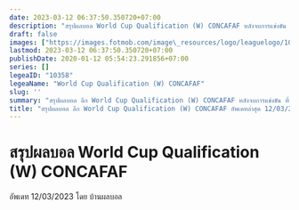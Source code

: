 ```yaml
---
date: 2023-03-12 06:37:50.350720+07:00
description: "สรุปผลบอล World Cup Qualification (W) CONCAFAF หลังจบการแข่งขัน ที่บ้านผลบอล เว็บเผยแพร่ข้อมูลการแข่งขันฟุตบอลที่เชื่อถือได้ และ อัพเดทไวที่สุด"
draft: false
images: ["https://images.fotmob.com/image\_resources/logo/leaguelogo/10358.png"]
lastmod: 2023-03-12 06:37:50.350720+07:00
publishDate: 2020-01-12 05:54:23.291856+07:00
series: []
legeaID: "10358"
legeaName: "World Cup Qualification (W) CONCAFAF"
slug: ''
summary: "สรุปผลบอล ลีก World Cup Qualification (W) CONCAFAF หลังจบการแข่งขัน ที่บ้านผลบอล เว็บเผยแพร่ข้อมูลการแข่งขันฟุตบอลที่เชื่อถือได้ และ อัพเดทไวที่สุด"
title: "สรุปผลบอล ลีก World Cup Qualification (W) CONCAFAF อัพเดทล่าสุด 12/03/2023 "
---
```


# สรุปผลบอล World Cup Qualification (W) CONCAFAF
อัพเดท 12/03/2023 โดย บ้านผลบอล

